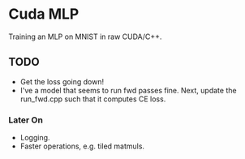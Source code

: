 # Cuda MLP
Training an MLP on MNIST in raw CUDA/C++.

## TODO

* Get the loss going down!
* I've a model that seems to run fwd passes fine. Next, update the run_fwd.cpp such that it computes CE loss.

### Later On

* Logging.
* Faster operations, e.g. tiled matmuls.
